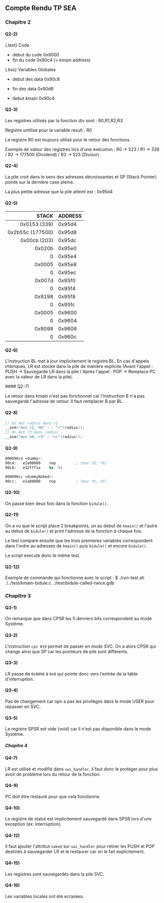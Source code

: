 ## Compte Rendu TP SEA ##

### Chapitre 2

#### Q2-2)

(.text) Code
- debut du code		0x8000
- fin du code		0x90c4 (= kmain address)

(.bss) Variables Globales
- debut des data	0x90c8
- fin des data		0x90d8

- debut kmain		0x90c4

#### Q2-3)

Les registres utilisés par la fonction div sont : R0,R1,R2,R3 

Registre untilisé pour la variable result : R0

Le registre R0 est toujours utilisé pour le retour des fonctions.

Exemple de valeur des registres lors d'une exécution : R0 -> 523 / R1 -> 339 / R2 -> 177500 (Dividend) / R3 -> 523 (Divisor)

#### Q2-4)

La pile croit dans le sens des adresses décroissantes et SP (Stack Pointer) pointe sur la dernière case pleine.

La plus petite adresse que la pile atteint est : 0x95d4

#### Q2-5)

|	STACK		|	ADDRESS		|
| ---------------------:|:--------------------- |
| 0x0153 (339)		| 0x95d4		|
| 0x2b55c (177500)	| 0x95d8		|
| 0x00cb (203)		| 0x95dc		|
| 0x020b		| 0x95e0		|
| 0			| 0x95e4		|
| 0x0005		| 0x95e8		|
| 0			| 0x95ec		|
| 0x007d		| 0x95f0		|
| 0			| 0x95f4		|
| 0x9198		| 0x95f8		|
| 0			| 0x95fc		|
| 0x0005		| 0x9600		|
| 0			| 0x9604		|
| 0x8098		| 0x9608		|
| 0			| 0x960c		|


#### Q2-6)

L'instruction BL met à jour implicitement le registre BL. En cas d'appels imbriqués, LR est stocké dans la pile de manière explicite (Avant l'appel : PUSH -> Sauvegarde LR dans la pile / Après l'appel : POP -> Remplace PC avec la valeur de LR dans la pile).

#### Q2-7)

Le retour dans kmain n'est pas fonctionnel car l'instruction B n'a pas sauvegardé l'adresse de retour. Il faut remplacer B par BL.

#### Q2-8)

```c
// On met radius dans r2
__asm("mov r2, %0" : : "r"(radius));
// On met r3 dans radius
__asm("mov %0, r3" : "=r"(radius));
```
#### Q2-9)

```asm
000090c4 <dummy>:
90c4:	e1a00000 	nop			; (mov r0, r0)
90c8:	e12fff1e 	bx	lr

000090cc <dummyNaked>:
90cc:	e1a00000 	nop			; (mov r0, r0)
```
#### Q2-10)

On passe bien deux fois dans la fonction `bidule()`.

#### Q2-11)

On a vu que le script place 2 breakpoints, un au debut de `kmain()` et l'autre au debut de `bidule()` et print l'adresse de la fonction à chaque fois.

Le test compare ensuite que les trois premieres variables correspondent dans l'ordre au adresses de `kmain()` puis `bidule()` et encore `bidule()`.

Le script execute donc le même test.

#### Q2-12)

Exemple de commande qui fonctionne avec le script : 
	$ ./run-test.sh ./../test/kmain-bidule.c ../test/bidule-called-twice.gdb 

### Chapitre 3

#### Q3-1)

On remarque que dans CPSR les 5 derniers bits correspondent au mode Système.

#### Q3-2)

L'instruction `cps #19` permet de passer en mode SVC. On a alors CPSR qui change ainsi que SP car les pointeurs de pile sont différents.

#### Q3-3)

LR passe de `0x8098` à `0x0` qui pointe donc vers l'entrée de la table d'interruption.

#### Q3-4)

Pas de changement car opn a pas les privilèges dans le mode USER pour repasser en SVC.

#### Q3-5)

Le registre SPSR est vide (void) car il n'est pas disponible dans le mode Système.

##### Chapitre 4

#### Q4-7)

LR est utilisé et modifié dans `swi_handler`, il faut donc le protéger pour plus avoir de problème lors du retour de la fonction.

#### Q4-9)

PC doit être restauré pour que cela fonctionne.

#### Q4-10)

Le registre de statut est implicitement sauvegardé dans SPSR lors d'une exception (ex: interruption).

#### Q4-12)

Il faut ajouter l'attribut `naked` sur `swi_handler` pour retirer les PUSH et POP destinés à sauvegarder LR et le restaurer car on le fait explicitement.

#### Q4-15)

Les registres sont sauvegardés dans la pile SVC.

#### Q4-16)

Les variables locales ont été ecrasées.
